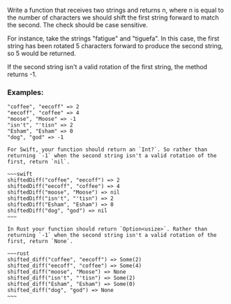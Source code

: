 <p>
Write a function that receives two strings and returns n, where n is equal to the number of characters we should shift the first string forward to match the second. The check should be case sensitive.
</p> 

<p>For instance, take the strings "fatigue" and "tiguefa". In this case, the first string has been rotated 5 characters forward to produce the second string, so 5 would be returned.</p>
If the second string isn't a valid rotation of the first string, the method returns -1. 

<h3 class="mtn">Examples:</h3>

```
"coffee", "eecoff" => 2
"eecoff", "coffee" => 4
"moose", "Moose" => -1
"isn't", "'tisn" => 2
"Esham", "Esham" => 0
"dog", "god" => -1
```

```if:swift
For Swift, your function should return an `Int?`. So rather than returning `-1` when the second string isn't a valid rotation of the first, return `nil`.

~~~swift
shiftedDiff("coffee", "eecoff") => 2
shiftedDiff("eecoff", "coffee") => 4
shiftedDiff("moose", "Moose") => nil 
shiftedDiff("isn't", "'tisn") => 2
shiftedDiff("Esham", "Esham") => 0
shiftedDiff("dog", "god") => nil
~~~
```

```if:rust
In Rust your function should return `Option<usize>`. Rather than returning `-1` when the second string isn't a valid rotation of the first, return `None`.

~~~rust
shifted_diff("coffee", "eecoff") => Some(2)
shifted_diff("eecoff", "coffee") => Some(4)
shifted_diff("moose", "Moose") => None
shifted_diff("isn't", "'tisn") => Some(2)
shifted_diff("Esham", "Esham") => Some(0)
shifted_diff("dog", "god") => None
~~~
```
